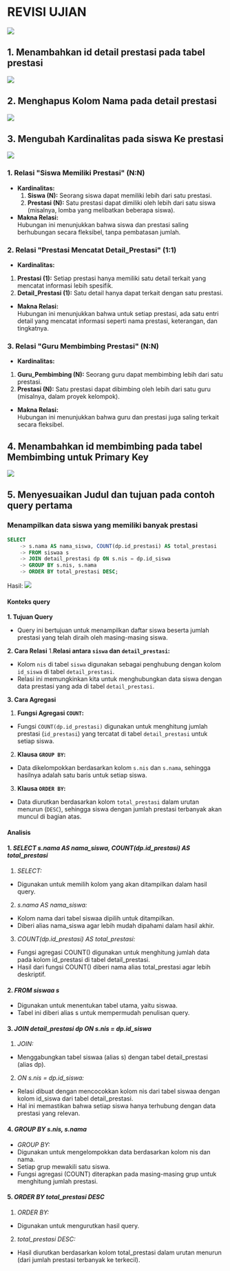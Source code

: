 # REVISI UJIAN

![](asset/tabel_6.png)

## 1. Menambahkan id detail prestasi pada tabel prestasi

![](asset/post_12.png)

## 2. Menghapus Kolom Nama pada detail prestasi

![](asset/post_13.png)

## 3. Mengubah Kardinalitas pada siswa Ke prestasi 

![](asset/ERD_3.jpeg)
### 1. **Relasi "Siswa Memiliki Prestasi" (N:N)**
- **Kardinalitas:**
  1. **Siswa (N):** Seorang siswa dapat memiliki lebih dari satu prestasi.
  2.  **Prestasi (N):** Satu prestasi dapat dimiliki oleh lebih dari satu siswa (misalnya, lomba yang melibatkan beberapa siswa).
- **Makna Relasi:**  
   Hubungan ini menunjukkan bahwa siswa dan prestasi saling berhubungan secara fleksibel, tanpa pembatasan jumlah.

### 2. **Relasi "Prestasi Mencatat Detail_Prestasi" (1:1)**
- **Kardinalitas:**
 1. **Prestasi (1):** Setiap prestasi hanya memiliki satu detail terkait yang mencatat informasi lebih spesifik.
 2.  **Detail_Prestasi (1):** Satu detail hanya dapat terkait dengan satu prestasi.
- **Makna Relasi:**  
  Hubungan ini menunjukkan bahwa untuk setiap prestasi, ada satu entri detail yang mencatat informasi seperti nama prestasi, keterangan, dan tingkatnya.

### 3. **Relasi "Guru Membimbing Prestasi" (N:N)**
- **Kardinalitas:**
 1. **Guru_Pembimbing (N):** Seorang guru dapat membimbing lebih dari satu prestasi.
 2. **Prestasi (N):** Satu prestasi dapat dibimbing oleh lebih dari satu guru (misalnya, dalam proyek kelompok).
- **Makna Relasi:**  
  Hubungan ini menunjukkan bahwa guru dan prestasi juga saling terkait secara fleksibel.

## 4. Menambahkan id membimbing pada tabel Membimbing untuk Primary Key

![](asset/post_16.png)
## 5. Menyesuaikan Judul dan tujuan pada contoh query pertama 

### Menampilkan data siswa yang memiliki banyak prestasi

```sql
SELECT
    -> s.nama AS nama_siswa, COUNT(dp.id_prestasi) AS total_prestasi
    -> FROM siswaa s
    -> JOIN detail_prestasi dp ON s.nis = dp.id_siswa
    -> GROUP BY s.nis, s.nama
    -> ORDER BY total_prestasi DESC;
```

Hasil: 
![](asset/post_15.png)

#### **Konteks query**

**1. Tujuan Query**
 - Query ini bertujuan untuk menampilkan daftar siswa beserta jumlah prestasi yang telah diraih oleh masing-masing siswa.

**2. Cara Relasi**
   1.**Relasi antara `siswa` dan `detail_prestasi`:**
   - Kolom `nis` di tabel `siswa` digunakan sebagai penghubung dengan kolom `id_siswa` di tabel `detail_prestasi`.
   - Relasi ini memungkinkan kita untuk menghubungkan data siswa dengan data prestasi yang ada di tabel `detail_prestasi`.

**3. Cara Agregasi**
 1. **Fungsi Agregasi `COUNT`:**
  - Fungsi `COUNT(dp.id_prestasi)` digunakan untuk menghitung jumlah prestasi (`id_prestasi`) yang tercatat di tabel `detail_prestasi` untuk setiap siswa.
 2. **Klausa `GROUP BY`:**
  - Data dikelompokkan berdasarkan kolom `s.nis` dan `s.nama`, sehingga hasilnya adalah satu baris untuk setiap siswa.
 3. **Klausa `ORDER BY`:**
  - Data diurutkan berdasarkan kolom `total_prestasi` dalam urutan menurun (`DESC`), sehingga siswa dengan jumlah prestasi terbanyak akan muncul di bagian atas.

#### **Analisis**

#### 1. *SELECT s.nama AS nama_siswa, COUNT(dp.id_prestasi) AS total_prestasi*  
1. *SELECT:*  
  - Digunakan untuk memilih kolom yang akan ditampilkan dalam hasil query.  

2. *s.nama AS nama_siswa:*  
  - Kolom nama dari tabel siswaa dipilih untuk ditampilkan.  
  - Diberi alias nama_siswa agar lebih mudah dipahami dalam hasil akhir.  

3. *COUNT(dp.id_prestasi) AS total_prestasi:*  
 - Fungsi agregasi COUNT() digunakan untuk menghitung jumlah data pada kolom id_prestasi di tabel detail_prestasi.  
 - Hasil dari fungsi COUNT() diberi nama alias total_prestasi agar lebih deskriptif.  


#### 2. *FROM siswaa s*  
   - Digunakan untuk menentukan tabel utama, yaitu siswaa.  
   - Tabel ini diberi alias s untuk mempermudah penulisan query.  

#### 3. *JOIN detail_prestasi dp ON s.nis = dp.id_siswa*  
  1. *JOIN:*  
   - Menggabungkan tabel siswaa (alias s) dengan tabel detail_prestasi (alias dp).  

  2.  *ON s.nis = dp.id_siswa:*  
   - Relasi dibuat dengan mencocokkan kolom nis dari tabel siswaa dengan kolom id_siswa dari tabel detail_prestasi.  
   - Hal ini memastikan bahwa setiap siswa hanya terhubung dengan data prestasi yang relevan.  

#### 4. *GROUP BY s.nis, s.nama*  
   - *GROUP BY:*  
   - Digunakan untuk mengelompokkan data berdasarkan kolom nis dan nama.  
   - Setiap grup mewakili satu siswa.  
   - Fungsi agregasi (COUNT) diterapkan pada masing-masing grup untuk menghitung jumlah prestasi.  

#### 5. *ORDER BY total_prestasi DESC*  
1.  *ORDER BY:*  
  - Digunakan untuk mengurutkan hasil query.  

2. *total_prestasi DESC:*  
  - Hasil diurutkan berdasarkan kolom total_prestasi dalam urutan menurun (dari jumlah prestasi terbanyak ke terkecil).  